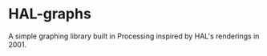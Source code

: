 HAL-graphs
==========

A simple graphing library built in Processing inspired by HAL's renderings in 2001.
